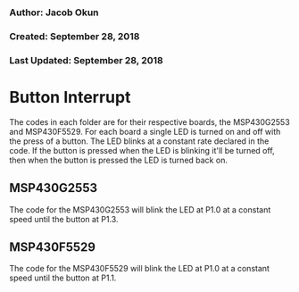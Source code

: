 ### Author: Jacob Okun
### Created: September 28, 2018
### Last Updated: September 28, 2018

# Button Interrupt
The codes in each folder are for their respective boards, the MSP430G2553 and MSP430F5529.  For each board a single LED is turned on and off with the press of a button.  The LED blinks at a constant rate declared in the code.  If the button is pressed when the LED is blinking it'll be turned off, then when the button is pressed the LED is turned back on.  

## MSP430G2553
The code for the MSP430G2553 will blink the LED at P1.0 at a constant speed until the button at P1.3. 

## MSP430F5529
The code for the MSP430F5529 will blink the LED at P1.0 at a constant speed until the button at P1.1. 

